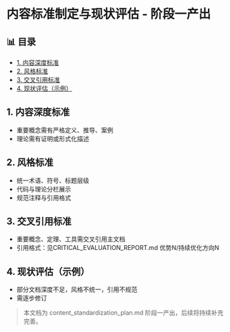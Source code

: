 ﻿# 内容标准制定与现状评估 - 阶段一产出


## 📊 目录

- [1. 内容深度标准](#1-内容深度标准)
- [2. 风格标准](#2-风格标准)
- [3. 交叉引用标准](#3-交叉引用标准)
- [4. 现状评估（示例）](#4-现状评估示例)


## 1. 内容深度标准

- 重要概念需有严格定义、推导、案例
- 理论需有证明或形式化描述

## 2. 风格标准

- 统一术语、符号、标题层级
- 代码与理论分栏展示
- 规范注释与引用格式

## 3. 交叉引用标准

- 重要概念、定理、工具需交叉引用主文档
- 引用格式：见CRITICAL_EVALUATION_REPORT.md 优势N/持续优化方向N

## 4. 现状评估（示例）

- 部分文档深度不足，风格不统一，引用不规范
- 需逐步修订

> 本文档为 content_standardization_plan.md 阶段一产出，后续将持续补充完善。
